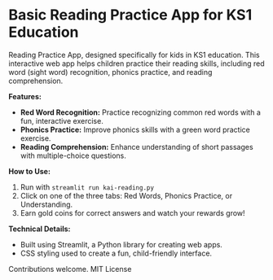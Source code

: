 **Basic Reading Practice App for KS1 Education**
=============================================

Reading Practice App, designed specifically for kids in KS1 education. This interactive web app helps children practice their reading skills, including red word (sight word) recognition, phonics practice, and reading comprehension.

**Features:**

* **Red Word Recognition:** Practice recognizing common red words with a fun, interactive exercise.
* **Phonics Practice:** Improve phonics skills with a green word practice exercise.
* **Reading Comprehension:** Enhance understanding of short passages with multiple-choice questions.

**How to Use:**

1. Run with ```streamlit run kai-reading.py```
2. Click on one of the three tabs: Red Words, Phonics Practice, or Understanding.
3. Earn gold coins for correct answers and watch your rewards grow!

**Technical Details:**

* Built using Streamlit, a Python library for creating web apps.
* CSS styling used to create a fun, child-friendly interface.

Contributions welcome. MIT License